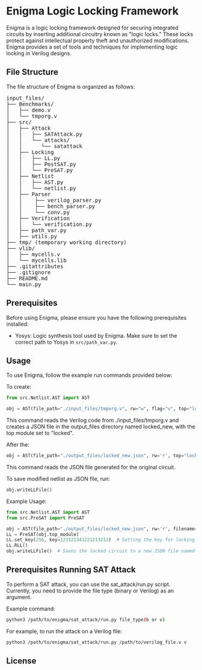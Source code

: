# Enigma Logic Locking Framework

Enigma is a logic locking framework designed for securing integrated circuits by inserting additional circuitry known as "logic locks." These locks protect against intellectual property theft and unauthorized modifications. Enigma provides a set of tools and techniques for implementing logic locking in Verilog designs.

## File Structure

The file structure of Enigma is organized as follows:


<pre>
input_files/
├── Benchmarks/
│   ├── demo.v
│   └── tmporg.v
├── src/
│   ├── Attack
│   │   ├── SATAttack.py
│   │   └── attacks/
│   │      └── satattack
│   ├── Locking
│   │   ├── LL.py
│   │   ├── PostSAT.py
│   │   └── PreSAT.py
│   ├── Netlist
│   │   ├── AST.py
│   │   └── netlist.py
│   ├── Parser
│   │    ├── verilog_parser.py
│   │    ├── bench_parser.py
│   │    └── conv.py
│   ├── Verification
│   │   └── verification.py
│   ├── path_var.py
│   ├── utils.py
├── tmp/ (temporary working directory)
├── vlib/
│   ├── mycells.v
│   └── mycells.lib
├── .gitattributes
├── .gitignore
├── README.md
└── main.py
</pre>


## Prerequisites

Before using Enigma, please ensure you have the following prerequisites installed:

- Yosys: Logic synthesis tool used by Enigma. Make sure to set the correct path to Yosys in `src/path_var.py`.

## Usage

To use Enigma, follow the example run commands provided below:

To create:

```python
from src.Netlist.AST import AST

obj = AST(file_path="./input_files/tmporg.v", rw="w", flag="v", top="locked", filename="locked_new")
```

This command reads the Verilog code from ./input_files/tmporg.v and creates a JSON file in the output_files directory named locked_new, with the top module set to "locked".

After the:
```python
obj = AST(file_path="./output_files/locked_new.json", rw='r', top="locked", filename="locked")
```

This command reads the JSON file generated for the original circuit.

To save modified netlist as JSON file, run:

```python
obj.writeLLFile()
```

Example Usage:

```python
from src.Netlist.AST import AST
from src.PreSAT import PreSAT

obj = AST(file_path="./output_files/locked_new.json", rw='r', filename="locked")
LL = PreSAT(obj.top_module)
LL.set_key(256, key=123121341221213213)  # Setting the key for locking operation
LL.RLL()
obj.writeLLFile()  # Saves the locked circuit to a new JSON file named "locked"
```

## Prerequisites Running SAT Attack
To perform a SAT attack, you can use the sat_attack/run.py script. Currently, you need to provide the file type (binary or Verilog) as an argument.

Example command:
```bash
python3 /path/to/enigma/sat_attack/run.py file_type(b or v)
```
For example, to run the attack on a Verilog file:

```bash
python3 /path/to/enigma/sat_attack/run.py /path/to/verilog_file.v v
```

## License
<!-- Enigma is released under the  License. See the LICENSE file for more details. -->



